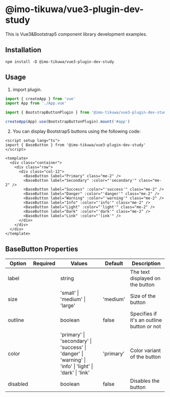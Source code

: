 # @imo-tikuwa/vue3-plugin-dev-study

This is Vue3&Bootstrap5 component library development examples.

## Installation
```
npm install -D @imo-tikuwa/vue3-plugin-dev-study
```

## Usage
1. import plugin.
```diff:main.ts
import { createApp } from 'vue'
import App from './App.vue'

import { BootstrapButtonPlugin } from '@imo-tikuwa/vue3-plugin-dev-study'

createApp(App).use(BootstrapButtonPlugin).mount('#app')
```

2. You can display Bootstrap5 buttons using the following code:
```vue:SomethingPage.vue
<script setup lang="ts">
import { BaseButton } from '@imo-tikuwa/vue3-plugin-dev-study'
</script>

<template>
  <div class="container">
    <div class="row">
      <div class="col-12">
        <BaseButton label="Primary" class="me-2" />
        <BaseButton label="Secondary" :color="'secondary'" class="me-2" />
        <BaseButton label="Success" :color="'success'" class="me-2" />
        <BaseButton label="Danger" :color="'danger'" class="me-2" />
        <BaseButton label="Warning" :color="'warning'" class="me-2" />
        <BaseButton label="Info" :color="'info'" class="me-2" />
        <BaseButton label="Light" :color="'light'" class="me-2" />
        <BaseButton label="Dark" :color="'dark'" class="me-2" />
        <BaseButton label="Link" :color="'link'" />
      </div>
    </div>
  </div>
</template>
```

## BaseButton Properties

| Option    | Required | Values                                     | Default    | Description                    |
|-----------|----------|--------------------------------------------|------------|--------------------------------|
| label     |          | string                                     |            | The text displayed on the button|
| size      |          | 'small' \| 'medium' \| 'large'             | 'medium'   | Size of the button             |
| outline   |          | boolean                                    | false      | Specifies if it's an outline button or not |
| color     |          | 'primary' \| 'secondary' \| 'success' \| 'danger' \| 'warning' \| 'info' \| 'light' \| 'dark' \| 'link' | 'primary'  | Color variant of the button |
| disabled  |          | boolean                                    | false      | Disables the button            |
